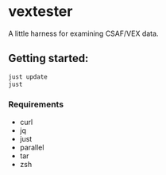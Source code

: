# vextester

A little harness for examining CSAF/VEX data.

## Getting started:

```sh
just update
just
```

### Requirements
- curl
- jq
- just
- parallel
- tar
- zsh
